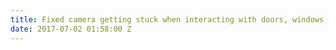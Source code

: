```yaml
---
title: Fixed camera getting stuck when interacting with doors, windows, and drawers
date: 2017-07-02 01:58:00 Z
---
```


